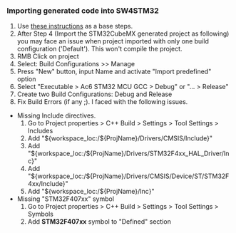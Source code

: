 ### Importing generated code into SW4STM32 ###
1. Use [these instructions](http://www.openstm32.org/Importing+a+STCubeMX+generated+project) as a base steps.
1. After Step 4 (Import the STM32CubeMX generated project as following) you may face an issue when project imported with only one build configuration ('Default'). This won't compile the project.
  1. RMB Click on project
  1. Select: Build Configurations >> Manage
  1. Press "New" button, input Name and activate "Import predefined" option
  1. Select "Executable > Ac6 STM32 MCU GCC > Debug" or "... > Release"
  1. Create two Build Configurations: Debug and Release
1. Fix Build Errors (if any ;). I faced with the following issues.
  + Missing Include directives.
    1. Go to Project properties > C++ Build > Settings > Tool Settings > Includes
    1. Add "${workspace_loc:/${ProjName}/Drivers/CMSIS/Include}"
    1. Add "${workspace_loc:/${ProjName}/Drivers/STM32F4xx_HAL_Driver/Inc}"
    1. Add "${workspace_loc:/${ProjName}/Drivers/CMSIS/Device/ST/STM32F4xx/Include}"
    1. Add "${workspace_loc:/${ProjName}/Inc}"
  + Missing "STM32F407xx" symbol
    1. Go to Project properties > C++ Build > Settings > Tool Settings > Symbols
    1. Add **STM32F407xx** symbol to "Defined" section
